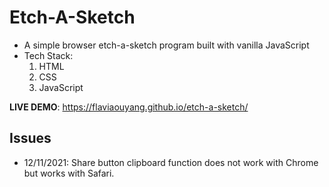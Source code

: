# Etch-A-Sketch
- A simple browser etch-a-sketch program built with vanilla JavaScript
- Tech Stack:
  1. HTML
  2. CSS
  3. JavaScript

**LIVE DEMO**: https://flaviaouyang.github.io/etch-a-sketch/

## Issues
- 12/11/2021: Share button clipboard function does not work with Chrome but works with Safari.
